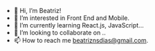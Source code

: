 - 👋 Hi, I’m Beatriz!
- 👀 I’m interested in  Front End and Mobile.
- 🌱 I’m currently learning React.js, JavaScript...
- 💞️ I’m looking to collaborate on ..
- 📫 How to reach me  beatriznsdias@gmail.com.

<!---
Beatriznsdias/Beatriznsdias is a ✨ special ✨ repository because its `README.md` (this file) appears on your GitHub profile.
You can click the Preview link to take a look at your changes.
--->
